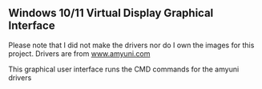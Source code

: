 ## Windows 10/11 Virtual Display Graphical Interface
Please note that I did not make the drivers nor do I own the images for this project.
Drivers are from www.amyuni.com

This graphical user interface runs the CMD commands for the amyuni drivers

